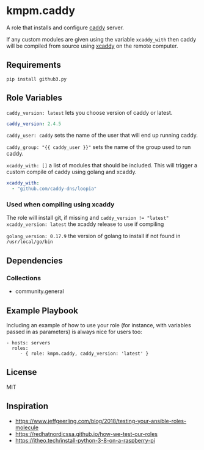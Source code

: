 kmpm.caddy
==========

A role that installs and configure [caddy](https://github.com/caddyserver/caddy) server.

If any custom modules are given using the variable `xcaddy_with` then
caddy will be compiled from source using [xcaddy](https://github.com/caddyserver/xcaddy) on the remote computer.


Requirements
------------

```shell
pip install github3.py
```

Role Variables
--------------

`caddy_version: latest` lets you choose version of caddy or latest.
```yaml
caddy_version: 2.4.5
```

`caddy_user: caddy` sets the name of the user that will end up running caddy.

`caddy_group: "{{ caddy_user }}"` sets the name of the group used to run caddy.

`xcaddy_with: []` a list of modules that should be included.
This will trigger a custom compile of caddy using golang and xcaddy.
```yaml
xcaddy_with:
  - "github.com/caddy-dns/loopia"
```

### Used when compiling using xcaddy
The role will install git, if missing and `caddy_version != "latest"`
`xcaddy_version: latest` the xcaddy release to use if compiling

`golang_version: 0.17.9` the version of golang to install if not found in 
`/usr/local/go/bin`


Dependencies
------------

### Collections
- community.general


Example Playbook
----------------

Including an example of how to use your role (for instance, with variables passed in as parameters) is always nice for users too:

    - hosts: servers
      roles:
         - { role: kmpm.caddy, caddy_version: 'latest' }

License
-------

MIT


Inspiration
-----------
- https://www.jeffgeerling.com/blog/2018/testing-your-ansible-roles-molecule
- https://redhatnordicssa.github.io/how-we-test-our-roles
- https://itheo.tech/install-python-3-8-on-a-raspberry-pi